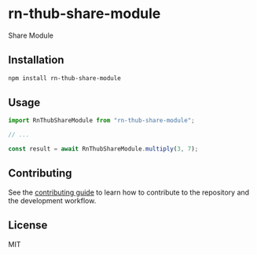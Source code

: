 # rn-thub-share-module

Share Module

## Installation

```sh
npm install rn-thub-share-module
```

## Usage

```js
import RnThubShareModule from "rn-thub-share-module";

// ...

const result = await RnThubShareModule.multiply(3, 7);
```

## Contributing

See the [contributing guide](CONTRIBUTING.md) to learn how to contribute to the repository and the development workflow.

## License

MIT
